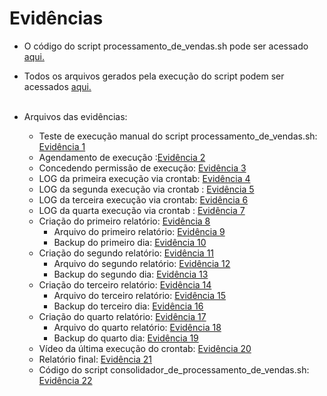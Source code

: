 # Evidências  
- O código do script processamento_de_vendas.sh pode ser acessado [aqui.](/Sprint%201/Desafio/etapa-1/processamento_de_vendas.sh)  
- Todos os arquivos gerados pela execução do script podem ser acessados [aqui.](/Sprint%201/evidencias/ecommerce/) <br><br>

- Arquivos das evidências:
    - Teste de execução manual do script processamento_de_vendas.sh: [Evidência 1](/Sprint%201/evidencias/pdv_execucaoManulTeste.png)  
    - Agendamento de execução :[Evidência 2](/Sprint%201/evidencias/agendamento_crontab.png)  
    - Concedendo permissão de execução:     [Evidência 3](/Sprint%201/evidencias/pdv_permissaoConcedida.png)      
    - LOG da primeira execução via crontab: [Evidência 4](/Sprint%201/evidencias/LOG_execucaoCrontab1.png)  
    - LOG da segunda execução via crontab : [Evidência 5](/Sprint%201/evidencias/LOG_execucaoCrontab2.png)  
    - LOG da terceira execução via crontab: [Evidência 6](/Sprint%201/evidencias/LOG_execucaoCrontab3.png)  
    - LOG da quarta execução via crontab  : [Evidência 7](/Sprint%201/evidencias/LOG_execucaoCrontab4.png)  
    - Criação do primeiro relatório: [Evidência 8](/Sprint%201/evidencias/relatorio1.png)  
        - Arquivo do primeiro relatório: [Evidência 9](/Sprint%201/evidencias/ecommerce/vendas/backup/relatorio-20241022.txt)  
        - Backup do primeiro dia: [Evidência 10](/Sprint%201/evidencias/ecommerce/vendas/backup/backup-dados-20241022.zip)  
    - Criação do segundo relatório: [Evidência 11](/Sprint%201/evidencias/relatorio2.png)  
        - Arquivo do segundo relatório: [Evidência 12](/Sprint%201/evidencias/ecommerce/vendas/backup/relatorio-20241023.txt)  
        - Backup do segundo dia: [Evidência 13](/Sprint%201/evidencias/ecommerce/vendas/backup/backup-dados-20241023.zip)  
    - Criação do terceiro relatório: [Evidência 14](/Sprint%201/evidencias/relatorio3.png)  
        - Arquivo do terceiro relatório: [Evidência 15](/Sprint%201/evidencias/ecommerce/vendas/backup/relatorio-20241024.txt)  
        - Backup do terceiro dia: [Evidência 16](/Sprint%201/evidencias/ecommerce/vendas/backup/backup-dados-20241024.zip)  
    - Criação do quarto relatório: [Evidência 17](/Sprint%201/evidencias/relatorio4.png)  
        - Arquivo do quarto relatório: [Evidência 18](/Sprint%201/evidencias/ecommerce/vendas/backup/relatorio-20241025.txt)  
        - Backup do quarto dia: [Evidência 19](/Sprint%201/evidencias/ecommerce/vendas/backup/backup-dados-20241025.zip)
    - Vídeo da última execução do crontab: [Evidência 20](/Sprint%201/evidencias/ultima_execucao_edit20241027.mp4)  
    - Relatório final: [Evidência 21](/Sprint%201/evidencias/ecommerce/relatorio_final.txt)  
    - Código do script consolidador_de_processamento_de_vendas.sh: [Evidência 22](/Sprint%201/evidencias/ecommerce/consolidador_de_processamento_de_vendas.sh)  




